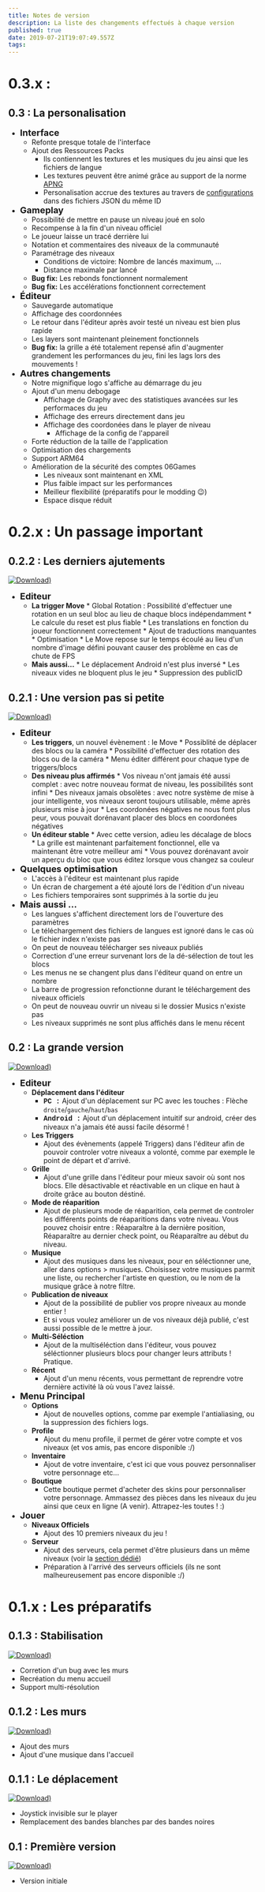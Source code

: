 ```yaml
---
title: Notes de version
description: La liste des changements effectués à chaque version
published: true
date: 2019-07-21T19:07:49.557Z
tags: 
---
```


# 0.3.x : 
## 0.3 : La personalisation

* <span style="font-size: 18px;">**Interface**</span>
	* Refonte presque totale de l'interface
	* Ajout des Ressources Packs
		* Ils contiennent les textures et les musiques du jeu ainsi que les fichiers de langue
		* Les textures peuvent être animé grâce au support de la norme [APNG](https://developer.mozilla.org/fr/docs/Images_PNG_anim%C3%A9es)
		* Personalisation accrue des textures au travers de [configurations](https://next.json-generator.com/4J-tADUCH) dans des fichiers JSON du même ID
* <span style="font-size: 18px;">**Gameplay**</span>
  * Possibilité de mettre en pause un niveau joué en solo
  * Recompense à la fin d'un niveau officiel
  * Le joueur laisse un tracé derrière lui
  * Notation et commentaires des niveaux de la communauté
  * Paramétrage des niveaux
  	* Conditions de victoire: Nombre de lancés maximum, ...
    * Distance maximale par lancé
  * **Bug fix:** Les rebonds fonctionnent normalement
  * **Bug fix:** Les accélérations fonctionnent correctement
* <span style="font-size: 18px;">**Éditeur**</span>
	* Sauvegarde automatique
  * Affichage des coordonnées
  * Le retour dans l'éditeur après avoir testé un niveau est bien plus rapide
  * Les layers sont maintenant pleinement fonctionnels
  * **Bug fix:** la grille a été totalement repensé afin d'augmenter grandement les performances du jeu, fini les lags lors des mouvements !
* <span style="font-size: 18px;">**Autres changements**</span>
	* Notre mignifique logo s'affiche au démarrage du jeu
  * Ajout d'un menu debogage
  	* Affichage de Graphy avec des statistiques avancées sur les performaces du jeu
  	* Affichage des erreurs directement dans jeu
    * Affichage des coordonées dans le player de niveau
		*	Affichage de la config de l'appareil
  * Forte réduction de la taille de l'application
  * Optimisation des chargements
  * Support ARM64
  * Amélioration de la sécurité des comptes 06Games
	* Les niveaux sont maintenant en XML
  	* Plus faible impact sur les performances
    * Meilleur flexibilité (préparatifs pour le modding 😉)
    * Espace disque réduit

# 0.2.x : Un passage important
## 0.2.2 : Les derniers ajutements
[![Download)](https://img.shields.io/badge/Download-0.2.2-blue.svg?style=flat-square)](https://github.com/06-Games/Angry-Dash/releases/tag/0.2.2)

* <span style="font-size: 18px;">**Editeur**</span>
  * **La trigger Move**
		* Global Rotation : Possibilité d'effectuer une rotation en un seul bloc au lieu de chaque blocs indépendamment
		* Le calcule du reset est plus fiable
		* Les translations en fonction du joueur fonctionnent correctement
		* Ajout de traductions manquantes
		* Optimisation
		* Le Move repose sur le temps écoulé au lieu d'un nombre d'image défini pouvant causer des problème en cas de chute de FPS
  * **Mais aussi...**
		* Le déplacement Android n'est plus inversé
		* Les niveaux vides ne bloquent plus le jeu
		* Suppression des publicID

## 0.2.1 : Une version pas si petite
[![Download)](https://img.shields.io/badge/Download-0.2.1-blue.svg?style=flat-square)](https://github.com/06-Games/Angry-Dash/releases/tag/0.2.1)
* <span style="font-size: 18px;">**Editeur**</span>
  * **Les triggers**, un nouvel évènement : le Move
		* Possiblité de déplacer des blocs ou la caméra
		* Possibilité d'effectuer des rotation des blocs ou de la caméra
		* Menu éditer différent pour chaque type de triggers/blocs
  * **Des niveau plus affirmés**
		* Vos niveau n'ont jamais été aussi complet : avec notre nouveau format de niveau, les possibilités sont infini
		* Des niveaux jamais obsolètes : avec notre système de mise à jour intelligente, vos niveaux seront toujours utilisable, même après plusieurs mise à jour
		* Les coordonées négatives ne nous font plus peur, vous pouvait dorénavant placer des blocs en coordonées négatives
  * **Un éditeur stable**
		* Avec cette version, adieu les décalage de blocs
		* La grille est maintenant parfaitement fonctionnel, elle va maintenant être votre meilleur ami
		* Vous pouvez dorénavant avoir un aperçu du bloc que vous éditez lorsque vous changez sa couleur
* <span style="font-size: 18px;">**Quelques optimisation**</span>
  * L'accès à l'éditeur est maintenant plus rapide
  * Un écran de chargement a été ajouté lors de l'édition d'un niveau
  * Les fichiers temporaires sont supprimés à la sortie du jeu
* <span style="font-size: 18px;">**Mais aussi ...**</span>
	* Les langues s'affichent directement lors de l'ouverture des paramètres
	* Le téléchargement des fichiers de langues est ignoré dans le cas où le fichier index n'existe pas
	* On peut de nouveau télécharger ses niveaux publiés
	* Correction d'une erreur survenant lors de la dé-sélection de tout les blocs
	* Les menus ne se changent plus dans l'éditeur quand on entre un nombre
	* La barre de progression refonctionne durant le téléchargement des niveaux officiels
	* On peut de nouveau ouvrir un niveau si le dossier Musics n'existe pas
	* Les niveaux supprimés ne sont plus affichés dans le menu récent

## 0.2 : La grande version
[![Download)](https://img.shields.io/badge/Download-0.2-blue.svg?style=flat-square)](https://github.com/06-Games/Angry-Dash/releases/tag/0.2)
* <span style="font-size: 18px;">**Editeur**</span>
  * **Déplacement dans l'éditeur**
	  * <span style="font-family: Courier New; font-weight: bold;">PC :</span> Ajout d'un déplacement sur PC avec les touches : Flèche `droite`/`gauche`/`haut`/`bas`
    * <span style="font-family: Courier New; font-weight: bold;">Android :</span> Ajout d'un déplacement intuitif sur android, créer des niveaux n'a jamais été aussi facile désormé !
  * **Les Triggers**
    * Ajout des évènements (appelé Triggers) dans l'éditeur afin de pouvoir controler votre niveaux a volonté, comme par exemple le point de départ et d'arrivé.
  * **Grille**
    * Ajout d'une grille dans l'éditeur pour mieux savoir où sont nos blocs. Elle désactivable et réactivable en un clique en haut à droite grâce au bouton déstiné.
  * **Mode de réaparition**
    * Ajout de plusieurs mode de réaparition, cela permet de controler les différents points de réaparitions dans votre niveau. Vous pouvez choisir entre : Réaparaître à la dernière position, Réaparaître au dernier check point, ou Réaparaître au début du niveau.
  * **Musique**
    * Ajout des musiques dans les niveaux, pour en séléctionner une, aller dans options > musiques. Choisissez votre musiques parmit une liste, ou  rechercher l'artiste en question, ou le nom de la musique grâce à notre filtre.
  * **Publication de niveaux**
    * Ajout de la possibilité de publier vos propre niveaux au monde entier !
    * Et si vous voulez améliorer un de vos niveaux déjà publié, c'est aussi possible de le mettre à jour.
  * **Multi-Séléction**
	  * Ajout de la multiséléction dans l'éditeur, vous pouvez séléctionner plusieurs blocs pour changer leurs attributs ! Pratique.
  *  **Récent**
     * Ajout d'un menu récents, vous permettant de reprendre votre dernière activité là où vous l'avez laissé. 
* <span style="font-size: 18px;">**Menu Principal**</span>
  * **Options**
    * Ajout de nouvelles options, comme par exemple l'antialiasing, ou la suppression des fichiers logs.
  * **Profile**
    * Ajout du menu profile, il permet de gérer votre compte et vos niveaux (et vos amis, pas encore disponible :/)
  * **Inventaire**
    * Ajout de votre inventaire, c'est ici que vous pouvez personnaliser votre personnage etc...
  * **Boutique**
    * Cette boutique permet d'acheter des skins pour personnaliser votre personnage. Ammassez des pièces dans les niveaux du jeu ainsi que ceux en ligne (A venir). Attrapez-les toutes ! :)
* <span style="font-size: 18px;">**Jouer**</span>
  * **Niveaux Officiels**
    * Ajout des 10 premiers niveaux du jeu !
  * **Serveur** 
    * Ajout des serveurs, cela permet d'être plusieurs dans un même niveaux (voir la [section dédié](summary#angry-dash-server))
    * Préparation à l'arrivé des serveurs officiels (ils ne sont malheureusement pas encore disponible :/)

# 0.1.x : Les préparatifs
## 0.1.3 : Stabilisation
[![Download)](https://img.shields.io/badge/Download-0.1.3-blue.svg?style=flat-square)](https://github.com/06-Games/Angry-Dash/releases/tag/0.1.3)
* Corretion d'un bug avec les murs
* Recréation du menu accueil
* Support multi-résolution

## 0.1.2 : Les murs
[![Download)](https://img.shields.io/badge/Download-0.1.2-blue.svg?style=flat-square)](https://github.com/06-Games/Angry-Dash/releases/tag/0.1.2)
* Ajout des murs
* Ajout d'une musique dans l'accueil

## 0.1.1 : Le déplacement
[![Download)](https://img.shields.io/badge/Download-0.1.1-blue.svg?style=flat-square)](https://github.com/06-Games/Angry-Dash/releases/tag/0.1.1)
* Joystick invisible sur le player
* Remplacement des bandes blanches par des bandes noires

## 0.1 : Première version
[![Download)](https://img.shields.io/badge/Download-0.1-blue.svg?style=flat-square)](https://github.com/06-Games/Angry-Dash/releases/tag/0.1)
* Version initiale